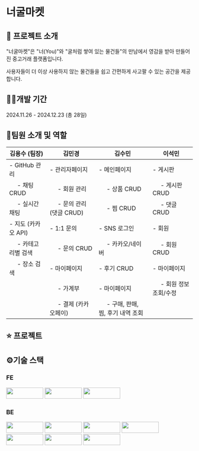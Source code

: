 # 너굴마켓

## 🦝 프로젝트 소개
"너굴마켓"은 "너(You)"와 "굴처럼 쌓여 있는 물건들"의 만남에서 영감을 받아 만들어진 중고거래 플랫폼입니다.

사용자들이 더 이상 사용하지 않는 물건들을 쉽고 간편하게 사고팔 수 있는 공간을 제공합니다.

## 👩‍💻개발 기간
2024.11.26 - 2024.12.23 (총 28일)

## 👫팀원 소개 및 역할

| **김용수 (팀장)**              | **김민경**                       | **김수민**                       | **이석민**                       |
|-------------------------------|----------------------------------|----------------------------------|----------------------------------|
| - GitHub 관리                 | - 관리자페이지                  | - 메인페이지                    | - 게시판                        |
|   &nbsp;&nbsp;&nbsp;&nbsp; - 채팅 CRUD           |   &nbsp;&nbsp;&nbsp;&nbsp; - 회원 관리          |   &nbsp;&nbsp;&nbsp;&nbsp; - 상품 CRUD        |   &nbsp;&nbsp;&nbsp;&nbsp; - 게시판 CRUD         |
|   &nbsp;&nbsp;&nbsp;&nbsp; - 실시간 채팅        |   &nbsp;&nbsp;&nbsp;&nbsp; - 문의 관리 (댓글 CRUD) |   &nbsp;&nbsp;&nbsp;&nbsp; - 찜 CRUD         |   &nbsp;&nbsp;&nbsp;&nbsp; - 댓글 CRUD          |
| - 지도 (카카오 API)            | - 1:1 문의                      | - SNS 로그인                   | - 회원                         |
|   &nbsp;&nbsp;&nbsp;&nbsp; - 카테고리별 검색    |   &nbsp;&nbsp;&nbsp;&nbsp; - 문의 CRUD         |   &nbsp;&nbsp;&nbsp;&nbsp; - 카카오/네이버   |   &nbsp;&nbsp;&nbsp;&nbsp; - 회원 CRUD          |
|   &nbsp;&nbsp;&nbsp;&nbsp; - 장소 검색         | - 마이페이지                    | - 후기 CRUD                    | - 마이페이지                   |
|                               |   &nbsp;&nbsp;&nbsp;&nbsp; - 가계부           | - 마이페이지                   |   &nbsp;&nbsp;&nbsp;&nbsp; - 회원 정보 조회/수정 |
|                               |   &nbsp;&nbsp;&nbsp;&nbsp; - 결제 (카카오페이) |   &nbsp;&nbsp;&nbsp;&nbsp; - 구매, 판매, 찜, 후기 내역 조회 |                                  |


## ⭐ 프로젝트


## ⚙기술 스택 
### FE
<img src="https://img.shields.io/badge/Node.js-5FA04E?style=flat-square&logo=Node.js&logoColor=white" width="100" height="30"/> <img src="https://img.shields.io/badge/React-61DAFB?style=flat-square&logo=React&logoColor=white" width="100" height="30"/> <img src="https://img.shields.io/badge/Chakra%20UI-319795?style=flat-square&logo=Chakra%20UI&logoColor=white" width="100" height="30"/>

### BE
<img src="https://img.shields.io/badge/Java-007396?style=flat-square&logo=Java&logoColor=white" style="width: 100px; height: 30px; object-fit: contain;" /> <img src="https://img.shields.io/badge/Spring%20Boot-6DB33F?style=flat-square&logo=Spring%20Boot&logoColor=white" style="width: 100px; height: 30px; object-fit: contain;" /> <img src="https://img.shields.io/badge/MyBatis-8A2D39?style=flat-square&logo=MyBatis&logoColor=white" style="width: 100px; height: 30px; object-fit: contain;" /> <img src="https://img.shields.io/badge/MariaDB-003B57?style=flat-square&logo=MariaDB&logoColor=white" style="width: 100px; height: 30px; object-fit: contain;" /> <img src="https://img.shields.io/badge/AWS-232F3E?style=flat-square&logo=Amazon%20AWS&logoColor=white" style="width: 100px; height: 30px; object-fit: contain;" /> <img src="https://img.shields.io/badge/AWS%20EC2-FF9900?style=flat-square&logo=Amazon%20EC2&logoColor=white" style="width: 100px; height: 30px; object-fit: contain;" /> <img src="https://img.shields.io/badge/AWS%20S3-569A31?style=flat-square&logo=Amazon%20S3&logoColor=white" style="width: 100px; height: 30px; object-fit: contain;" />
